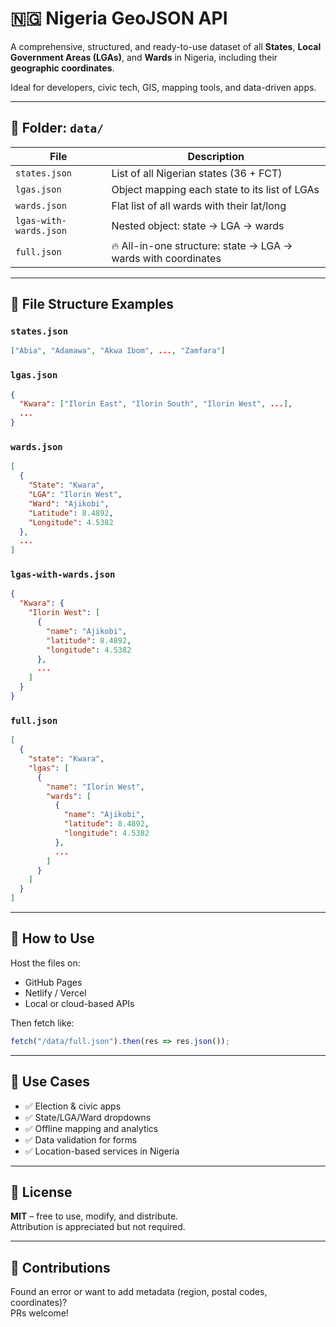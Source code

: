 # 🇳🇬 Nigeria GeoJSON API

A comprehensive, structured, and ready-to-use dataset of all **States**, **Local Government Areas (LGAs)**, and **Wards** in Nigeria, including their **geographic coordinates**.

Ideal for developers, civic tech, GIS, mapping tools, and data-driven apps.

---

## 📁 Folder: `data/`

| File | Description |
|------|-------------|
| `states.json` | List of all Nigerian states (36 + FCT) |
| `lgas.json` | Object mapping each state to its list of LGAs |
| `wards.json` | Flat list of all wards with their lat/long |
| `lgas-with-wards.json` | Nested object: state → LGA → wards |
| `full.json` | 🔥 All-in-one structure: state → LGA → wards with coordinates |

---

## 🔎 File Structure Examples

### `states.json`
```json
["Abia", "Adamawa", "Akwa Ibom", ..., "Zamfara"]
```

### `lgas.json`
```json
{
  "Kwara": ["Ilorin East", "Ilorin South", "Ilorin West", ...],
  ...
}
```

### `wards.json`
```json
[
  {
    "State": "Kwara",
    "LGA": "Ilorin West",
    "Ward": "Ajikobi",
    "Latitude": 8.4892,
    "Longitude": 4.5382
  },
  ...
]
```

### `lgas-with-wards.json`
```json
{
  "Kwara": {
    "Ilorin West": [
      {
        "name": "Ajikobi",
        "latitude": 8.4892,
        "longitude": 4.5382
      },
      ...
    ]
  }
}
```

### `full.json`
```json
[
  {
    "state": "Kwara",
    "lgas": [
      {
        "name": "Ilorin West",
        "wards": [
          {
            "name": "Ajikobi",
            "latitude": 8.4892,
            "longitude": 4.5382
          },
          ...
        ]
      }
    ]
  }
]
```

---

## 🚀 How to Use

Host the files on:
- GitHub Pages
- Netlify / Vercel
- Local or cloud-based APIs

Then fetch like:
```js
fetch("/data/full.json").then(res => res.json());
```

---

## 📌 Use Cases

- ✅ Election & civic apps
- ✅ State/LGA/Ward dropdowns
- ✅ Offline mapping and analytics
- ✅ Data validation for forms
- ✅ Location-based services in Nigeria

---

## 📜 License

**MIT** – free to use, modify, and distribute.  
Attribution is appreciated but not required.

---

## 🙌 Contributions

Found an error or want to add metadata (region, postal codes, coordinates)?  
PRs welcome!
